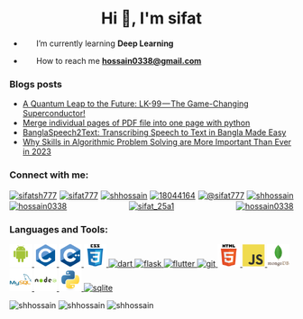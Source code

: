 <h1 align="center">Hi 👋, I'm sifat</h1>
<!-- <img src="https://komarev.com/ghpvc/?username=shhossain&label=Profile%20views&color=0e75b6&style=flat" alt="shhossain" /> -->

- <img src='https://user-images.githubusercontent.com/80335059/206486358-78c18c0f-ded1-4d2f-8068-118b4935973a.png' height='10' width='20' style='vertical-align:bottom;'/> I’m currently learning **Deep Learning**

- <img src='https://user-images.githubusercontent.com/80335059/206487262-00ac1b6f-f959-49b3-be83-ef9ad5257ed4.png' height='10' width='20' style='vertical-align:bottom;'/> How to reach me **hossain0338@gmail.com**

### Blogs posts

<!-- BLOG-POST-LIST:START -->
- [A Quantum Leap to the Future: LK-99 — The Game-Changing Superconductor!](https://medium.com/@sifat777/a-quantum-leap-to-the-future-lk-99-the-game-changing-superconductor-5601d5ea24a4?source=rss-35fbb53d98f7------2)
- [Merge individual pages of PDF file into one page with python](https://medium.com/@sifat777/merge-individual-pages-of-pdf-file-into-one-page-with-python-9e5609b2516c?source=rss-35fbb53d98f7------2)
- [BanglaSpeech2Text: Transcribing Speech to Text in Bangla Made Easy](https://medium.com/@sifat777/banglaspeech2text-transcribing-speech-to-text-in-bangla-made-easy-e549b5d68058?source=rss-35fbb53d98f7------2)
- [Why Skills in Algorithmic Problem Solving are More Important Than Ever in 2023](https://dev.to/shhossain/why-skills-in-algorithmic-problem-solving-are-more-important-than-ever-in-2023-28mf)
<!-- BLOG-POST-LIST:END -->

<h3 align="left">Connect with me:</h3>
<div style="display: flex; flex-wrap: wrap; justify-content: space-between">
      <a href="https://fb.me/sifatsh777" target="blank"
        ><img
          align="center"
          src="https://raw.githubusercontent.com/rahuldkjain/github-profile-readme-generator/master/src/images/icons/Social/facebook.svg"
          alt="sifatsh777"
          height="30"
          width="40"
      /></a>
      <a href="https://linkedin.com/in/sifat777" target="blank"
        ><img
          align="center"
          src="https://raw.githubusercontent.com/rahuldkjain/github-profile-readme-generator/master/src/images/icons/Social/linked-in-alt.svg"
          alt="sifat777"
          height="30"
          width="40"
      /></a>
      <a href="https://dev.to/shhossain" target="blank"
        ><img
          align="center"
          src="https://raw.githubusercontent.com/rahuldkjain/github-profile-readme-generator/master/src/images/icons/Social/devto.svg"
          alt="shhossain"
          height="30"
          width="40"
      /></a>
      <a href="https://stackoverflow.com/users/18044164" target="blank"
        ><img
          align="center"
          src="https://raw.githubusercontent.com/rahuldkjain/github-profile-readme-generator/master/src/images/icons/Social/stack-overflow.svg"
          alt="18044164"
          height="30"
          width="40"
      /></a>
      <a href="https://medium.com/@sifat777" target="blank"
        ><img
          align="center"
          src="https://raw.githubusercontent.com/rahuldkjain/github-profile-readme-generator/master/src/images/icons/Social/medium.svg"
          alt="@sifat777"
          height="30"
          width="40"
      /></a>
      <a href="https://www.codechef.com/users/shhossain" target="blank"
        ><img
          align="center"
          src="https://cdn.jsdelivr.net/npm/simple-icons@3.1.0/icons/codechef.svg"
          alt="shhossain"
          height="30"
          width="40"
      /></a>
      <a href="https://www.hackerrank.com/hossain0338" target="blank"
        ><img
          align="center"
          src="https://raw.githubusercontent.com/rahuldkjain/github-profile-readme-generator/master/src/images/icons/Social/hackerrank.svg"
          alt="hossain0338"
          height="30"
          width="40"
      /></a>
      <a href="https://codeforces.com/profile/sifat_25a1" target="blank"
        ><img
          align="center"
          src="https://raw.githubusercontent.com/rahuldkjain/github-profile-readme-generator/master/src/images/icons/Social/codeforces.svg"
          alt="sifat_25a1"
          height="30"
          width="40"
      /></a>
      <a href="https://www.leetcode.com/hossain0338" target="blank"
        ><img
          align="center"
          src="https://raw.githubusercontent.com/rahuldkjain/github-profile-readme-generator/master/src/images/icons/Social/leet-code.svg"
          alt="hossain0338"
          height="30"
          width="40"
      /></a>
    </div>


<h3 align="left">Languages and Tools:</h3>
<p align="left">
  <a href="https://github.com/search?q=user%3Ashhossain+language%3AJava+OR+user%3Ashhossain+language%3ADart+&type=code" target="_blank" rel="noreferrer">
    <img
      src="https://raw.githubusercontent.com/devicons/devicon/master/icons/android/android-original-wordmark.svg"
      alt="android"
      width="40"
      height="40"
    />
  </a>
  <a href="https://github.com/search?q=user%3Ashhossain+language%3AC&type=code" target="_blank" rel="noreferrer">
    <img
      src="https://raw.githubusercontent.com/devicons/devicon/master/icons/c/c-original.svg"
      alt="c"
      width="40"
      height="40"
    />
  </a>
  <a href="https://github.com/search?q=user%3Ashhossain+language%3AC%2B%2B+&type=code" target="_blank" rel="noreferrer">
    <img
      src="https://raw.githubusercontent.com/devicons/devicon/master/icons/cplusplus/cplusplus-original.svg"
      alt="cplusplus"
      width="40"
      height="40"
    />
  </a>
  <a href="https://github.com/search?q=user%3Ashhossain+language%3ACSS+&type=code" target="_blank" rel="noreferrer">
    <img
      src="https://raw.githubusercontent.com/devicons/devicon/master/icons/css3/css3-original-wordmark.svg"
      alt="css3"
      width="40"
      height="40"
    />
  </a>
  <a href="https://github.com/search?q=user%3Ashhossain+language%3ADart&type=code" target="_blank" rel="noreferrer">
    <img
      src="https://www.vectorlogo.zone/logos/dartlang/dartlang-icon.svg"
      alt="dart"
      width="40"
      height="40"
    />
  </a>
  <a href="https://github.com/search?q=user%3Ashhossain+flask&type=code" target="_blank" rel="noreferrer">
    <img
      src="https://www.vectorlogo.zone/logos/pocoo_flask/pocoo_flask-icon.svg"
      alt="flask"
      width="40"
      height="40"
    />
  </a>
  <a href="https://github.com/search?q=user%3Ashhossain+language%3ADart&type=code" target="_blank" rel="noreferrer">
    <img
      src="https://www.vectorlogo.zone/logos/flutterio/flutterio-icon.svg"
      alt="flutter"
      width="40"
      height="40"
    />
  </a>
  <a href="https://git-scm.com/" target="_blank" rel="noreferrer">
    <img
      src="https://www.vectorlogo.zone/logos/git-scm/git-scm-icon.svg"
      alt="git"
      width="40"
      height="40"
    />
  </a>
  <a href="https://github.com/search?q=user%3Ashhossain+language%3Ahtml&type=code" target="_blank" rel="noreferrer">
    <img
      src="https://raw.githubusercontent.com/devicons/devicon/master/icons/html5/html5-original-wordmark.svg"
      alt="html5"
      width="40"
      height="40"
    />
  </a>
  <a
    href="https://github.com/search?q=user%3Ashhossain+language%3AJavaScript+&type=code"
    target="_blank"
    rel="noreferrer"
  >
    <img
      src="https://raw.githubusercontent.com/devicons/devicon/master/icons/javascript/javascript-original.svg"
      alt="javascript"
      width="40"
      height="40"
    />
  </a>
  <a href="https://www.mongodb.com/" target="_blank" rel="noreferrer">
    <img
      src="https://raw.githubusercontent.com/devicons/devicon/master/icons/mongodb/mongodb-original-wordmark.svg"
      alt="mongodb"
      width="40"
      height="40"
    />
  </a>
  <a href="https://www.mysql.com/" target="_blank" rel="noreferrer">
    <img
      src="https://raw.githubusercontent.com/devicons/devicon/master/icons/mysql/mysql-original-wordmark.svg"
      alt="mysql"
      width="40"
      height="40"
    />
  </a>
  <a href="https://github.com/search?q=user%3Ashhossain+language%3AJavaScript+&type=code" target="_blank" rel="noreferrer">
    <img
      src="https://raw.githubusercontent.com/devicons/devicon/master/icons/nodejs/nodejs-original-wordmark.svg"
      alt="nodejs"
      width="40"
      height="40"
    />
  </a>
  <a href="https://github.com/search?q=user%3Ashhossain+language%3APython&type=code" target="_blank" rel="noreferrer">
    <img
      src="https://raw.githubusercontent.com/devicons/devicon/master/icons/python/python-original.svg"
      alt="python"
      width="40"
      height="40"
    />
  </a>
  <a href="https://www.sqlite.org/" target="_blank" rel="noreferrer">
    <img
      src="https://www.vectorlogo.zone/logos/sqlite/sqlite-icon.svg"
      alt="sqlite"
      width="40"
      height="40"
    />
  </a>
</p>

<p align="canter">
<img
      src="https://github-readme-stats.vercel.app/api/top-langs?username=shhossain&show_icons=true&locale=en&layout=compact"
      alt="shhossain"
      style="height: 120px;"
    />
    <img
      src="https://github-readme-stats.vercel.app/api?username=shhossain&show_icons=true&locale=en"
      alt="shhossain"
      style="height: 120px;"
    />
    <img
      src="https://github-readme-streak-stats.herokuapp.com/?user=shhossain&"
      alt="shhossain"
      style="height: 120px;"
    />
</p>
